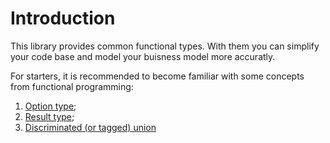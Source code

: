 # Introduction

This library provides common functional types. With them you can simplify your code base and model
your buisness model more accuratly.

For starters, it is recommended to become familiar with some concepts from functional programming:

1. [Option type](https://en.wikipedia.org/wiki/Option_type);
2. [Result type](https://en.wikipedia.org/wiki/Result_type);
3. [Discriminated (or tagged) union](https://en.wikipedia.org/wiki/Tagged_union)